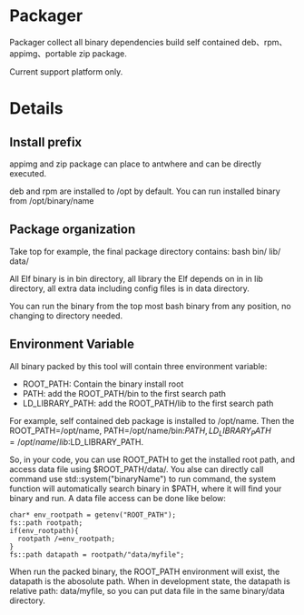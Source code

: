 # Packager
Packager collect all binary dependencies build self contained deb、rpm、appimg、portable zip package.

Current support platform only.

# Details
## Install prefix
appimg and zip package can place to antwhere and can be directly executed.

deb and rpm are installed to /opt by default. You can run installed binary from /opt/binary/name

## Package organization
Take top for example, the final package directory contains:
bash bin/ lib/ data/

All Elf binary is in bin directory, all library the Elf depends on in in lib directory, all extra data including config files is in data directory.

You can run the binary from the top most bash binary from any position, no changing to directory needed.

## Environment Variable
All binary packed by this tool will contain three environment variable:
- ROOT_PATH: Contain the binary install root
- PATH: add the ROOT_PATH/bin to the first search path
- LD_LIBRARY_PATH: add the ROOT_PATH/lib to the first search path

For example, self contained deb package is installed to /opt/name. Then the ROOT_PATH=/opt/name, PATH=/opt/name/bin:$PATH, LD_LIBRARY_PATH=/opt/name/lib:$LD_LIBRARY_PATH.

So, in your code, you can use ROOT_PATH to get the installed root path, and access data file using $ROOT_PATH/data/. You alse can directly call command use std::system("binaryName") to run command, the system function will automatically search binary in $PATH, where it will find your binary and run. A data file access can be done like below:
```
char* env_rootpath = getenv("ROOT_PATH");
fs::path rootpath;
if(env_rootpath){
  rootpath /=env_rootpath;
}
fs::path datapath = rootpath/"data/myfile";
```
When run the packed binary, the ROOT_PATH environment will exist, the datapath is the abosolute path. When in development state, the datapath is relative path: data/myfile, so you can put data file in the same binary/data directory.
